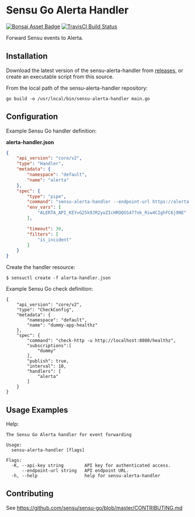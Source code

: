# Sensu Go Alerta Handler
[![Bonsai Asset Badge](https://img.shields.io/badge/Bonsai-Download%20Me-brightgreen.svg?colorB=89C967&logo=sensu)](https://bonsai.sensu.io/assets/alerta/sensu-alerta-handler) [![TravisCI Build Status](https://travis-ci.com/alerta/sensu-alerta-handler.svg?branch=master)](https://travis-ci.com/alerta/sensu-alerta-handler)

Forward Sensu events to Alerta.

## Installation

Download the latest version of the sensu-alerta-handler from [releases][1],
or create an executable script from this source.

From the local path of the sensu-alerta-handler repository:

```
go build -o /usr/local/bin/sensu-alerta-handler main.go
```

## Configuration

Example Sensu Go handler definition:

**alerta-handler.json**

```json
{
    "api_version": "core/v2",
    "type": "Handler",
    "metadata": {
        "namespace": "default",
        "name": "alerta"
    },
    "spec": {
        "type": "pipe",
        "command": "sensu-alerta-handler --endpoint-url https://alerta.example.com/api",
        "env_vars": [
            "ALERTA_API_KEY=G25k9JR2yoZIcHROQGS477nk_Riw4CIghFC6j9NE"
        ],

        "timeout": 30,
        "filters": [
            "is_incident"
        ]
    }
}
```

Create the handler resource:

    $ sensuctl create -f alerta-handler.json

Example Sensu Go check definition:

```
{
    "api_version": "core/v2",
    "type": "CheckConfig",
    "metadata": {
        "namespace": "default",
        "name": "dummy-app-healthz"
    },
    "spec": {
        "command": "check-http -u http://localhost:8080/healthz",
        "subscriptions":[
            "dummy"
        ],
        "publish": true,
        "interval": 10,
        "handlers": [
            "alerta"
        ]
    }
}
```

## Usage Examples

Help:

```
The Sensu Go Alerta handler for event forwarding

Usage:
  sensu-alerta-handler [flags]

Flags:
  -K, --api-key string        API key for authenticated access.
      --endpoint-url string   API endpoint URL.
  -h, --help                  help for sensu-alerta-handler
```

## Contributing

See https://github.com/sensu/sensu-go/blob/master/CONTRIBUTING.md

[1]: https://github.com/alerta/sensu-alerta-handler/releases

